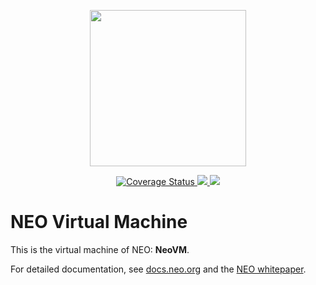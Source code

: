 <p align="center">
<img
    src="https://neo-cdn.azureedge.net/images/neo_logo.svg"
    width="250px">
</p>

<p align="center">
  <a href='https://coveralls.io/github/shargon/neo-vm?branch=shargon-master'>
    <img src='https://coveralls.io/repos/github/shargon/neo-vm/badge.svg?branch=shargon-master' alt='Coverage Status' />
  </a>
  <a href="https://travis-ci.org/neo-project/neo-vm">
    <img src="https://travis-ci.org/neo-project/neo-vm.svg?branch=master">
  </a>
  <a href="https://github.com/neo-project/neo-vm/blob/master/LICENSE">
    <img src="https://img.shields.io/badge/license-MIT-blue.svg">
  </a>

</p>

# NEO Virtual Machine

This is the virtual machine of NEO: **NeoVM**.

For detailed documentation, see [docs.neo.org](http://docs.neo.org/en-us/sc/introduction.html) and the [NEO whitepaper](http://docs.neo.org/en-us/index.html).
